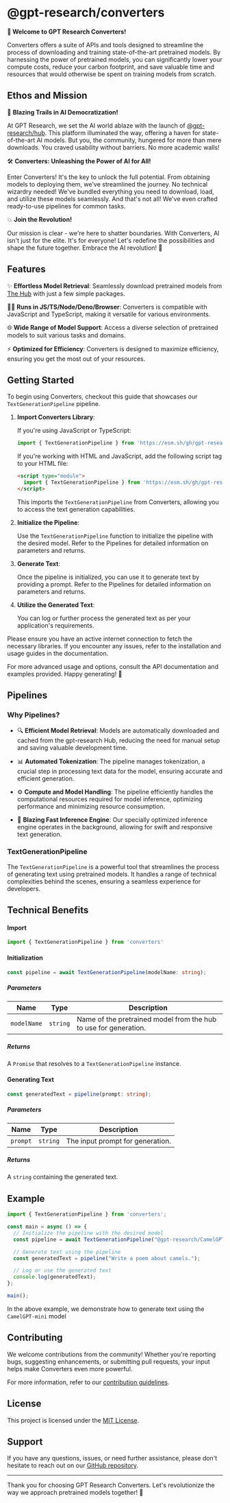
# @gpt-research/converters
**🚀 Welcome to GPT Research Converters!**

Converters offers a suite of APIs and tools designed to streamline the process of downloading and training state-of-the-art pretrained models. By harnessing the power of pretrained models, you can significantly lower your compute costs, reduce your carbon footprint, and save valuable time and resources that would otherwise be spent on training models from scratch.

## Ethos and Mission

🚀 **Blazing Trails in AI Democratization!**

At GPT Research, we set the AI world ablaze with the launch of [@gpt-research/hub](https://github.com/gpt-research/hub). This platform illuminated the way, offering a haven for state-of-the-art AI models. But you, the community, hungered for more than mere downloads. You craved usability without barriers. No more academic walls!

🛠️ **Converters: Unleashing the Power of AI for All!**

Enter Converters! It's the key to unlock the full potential. From obtaining models to deploying them, we've streamlined the journey. No technical wizardry needed! We've bundled everything you need to download, load, and utilize these models seamlessly. And that's not all! We've even crafted ready-to-use pipelines for common tasks.

💥 **Join the Revolution!**

Our mission is clear - we're here to shatter boundaries. With Converters, AI isn't just for the elite. It's for everyone! Let's redefine the possibilities and shape the future together. Embrace the AI revolution! 🌟

## Features

✨ **Effortless Model Retrieval**: Seamlessly download pretrained models from [The Hub](https://github.com/gpt-research/hub) with just a few simple packages.

🏃‍♂️ **Runs in JS/TS/Node/Deno/Browser**: Converters is compatible with JavaScript and TypeScript, making it versatile for various environments.

🌐 **Wide Range of Model Support**: Access a diverse selection of pretrained models to suit various tasks and domains.

⚡ **Optimized for Efficiency**: Converters is designed to maximize efficiency, ensuring you get the most out of your resources.

## Getting Started

To begin using Converters, checkout this guide that showcases our `TextGenerationPipeline` pipeline.
1. **Import Converters Library**:

   If you're using JavaScript or TypeScript:

   ```javascript
   import { TextGenerationPipeline } from 'https://esm.sh/gh/gpt-research/converters/src/converters.js';
   ```

   If you're working with HTML and JavaScript, add the following script tag to your HTML file:

   ```html
   <script type="module">
     import { TextGenerationPipeline } from 'https://esm.sh/gh/gpt-research/converters/src/converters.js';
   </script>
   ```

   This imports the `TextGenerationPipeline` from Converters, allowing you to access the text generation capabilities.

2. **Initialize the Pipeline**:

   Use the `TextGenerationPipeline` function to initialize the pipeline with the desired model. Refer to the Pipelines for detailed information on parameters and returns.

3. **Generate Text**:

   Once the pipeline is initialized, you can use it to generate text by providing a prompt. Refer to the Pipelines for detailed information on parameters and returns.

4. **Utilize the Generated Text**:

   You can log or further process the generated text as per your application's requirements.

Please ensure you have an active internet connection to fetch the necessary libraries. If you encounter any issues, refer to the installation and usage guides in the documentation.

For more advanced usage and options, consult the API documentation and examples provided. Happy generating! 🚀


## Pipelines

### Why Pipelines?

- 🔍 **Efficient Model Retrieval**: Models are automatically downloaded and cached from the gpt-research Hub, reducing the need for manual setup and saving valuable development time.

- 📊 **Automated Tokenization**: The pipeline manages tokenization, a crucial step in processing text data for the model, ensuring accurate and efficient generation.

- ⚙️ **Compute and Model Handling**: The pipeline efficiently handles the computational resources required for model inference, optimizing performance and minimizing resource consumption.

- 🚀 **Blazing Fast Inference Engine**: Our specially optimized inference engine operates in the background, allowing for swift and responsive text generation.

###  TextGenerationPipeline
The `TextGenerationPipeline` is a powerful tool that streamlines the process of generating text using pretrained models. It handles a range of technical complexities behind the scenes, ensuring a seamless experience for developers.

## Technical Benefits



#### Import
```typescript 
import { TextGenerationPipeline } from 'converters'
```
#### Initialization
```typescript
const pipeline = await TextGenerationPipeline(modelName: string);
```
##### Parameters

| Name       | Type     | Description                                        |
|------------|----------|----------------------------------------------------|
| `modelName`| `string` | Name of the pretrained model from the hub to use for generation. |

##### Returns
A `Promise` that resolves to a `TextGenerationPipeline` instance.

#### Generating Text

```typescript
const generatedText = pipeline(prompt: string);
```

##### Parameters

| Name    | Type     | Description                    |
|---------|----------|--------------------------------|
| `prompt`| `string` | The input prompt for generation.|

##### Returns
A `string` containing the generated text.

## Example

```typescript
import { TextGenerationPipeline } from 'converters';

const main = async () => {
  // Initialize the pipeline with the desired model
  const pipeline = await TextGenerationPipeline("@gpt-research/CamelGPT-mini");

  // Generate text using the pipeline
  const generatedText = pipeline("Write a poem about camels.");

  // Log or use the generated text
  console.log(generatedText);
};

main();
```
In the above example, we demonstrate how to generate text using the `CamelGPT-mini` model
## Contributing

We welcome contributions from the community! Whether you're reporting bugs, suggesting enhancements, or submitting pull requests, your input helps make Converters even more powerful.

For more information, refer to our [contribution guidelines](./CONTRIBUTING.md).

## License

This project is licensed under the [MIT License](./LICENSE).

## Support

If you have any questions, issues, or need further assistance, please don't hesitate to reach out on our [GitHub repository](https://github.com/gpt-research/converters).

---

Thank you for choosing GPT Research Converters. Let's revolutionize the way we approach pretrained models together! 🌟